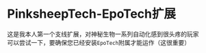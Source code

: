 PinksheepTech-EpoTech扩展
=
这是我本人第一个支线扩展，对神秘生物一系列自动化感到很头疼的玩家<br>
可以尝试一下，要确保您已经安装`EpoTech`附属才能运作（这很重要）
